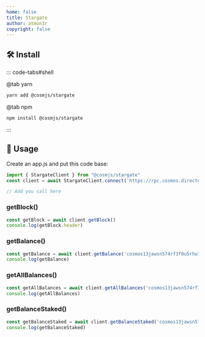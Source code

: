 ```yaml
---
home: false
title: Stargate 
author: atmon3r
copyright: false
---
```


## 🛠 Install
 
::: code-tabs#shell

@tab yarn

```bash
yarn add @cosmjs/stargate
```

@tab npm

```bash
npm install @cosmjs/stargate
```

:::

## 🚀 Usage

Create an app.js and put this code base:

```js
import { StargateClient } from "@cosmjs/stargate"
const client = await StargateClient.connect('https://rpc.cosmos.directory/cosmoshub')

// Add you call here 
```
 
### getBlock() 

```js
const getBlock = await client.getBlock()
console.log(getBlock.header)
```
<getBlock />

### getBalance() 

```js
const getBalance = await client.getBalance('cosmos13jawsn574rf3f0u5rhu7e8n6sayx5gkwjvqrkr', 'uatom')
console.log(getBalance)
```
<getBalance />


### getAllBalances() 

```js
const getAllBalances = await client.getAllBalances('cosmos13jawsn574rf3f0u5rhu7e8n6sayx5gkwjvqrkr')
console.log(getAllBalances)
```

### getBalanceStaked() 

```js
const getBalanceStaked = await client.getBalanceStaked('cosmos13jawsn574rf3f0u5rhu7e8n6sayx5gkwjvqrkr')
console.log(getBalanceStaked)
```
